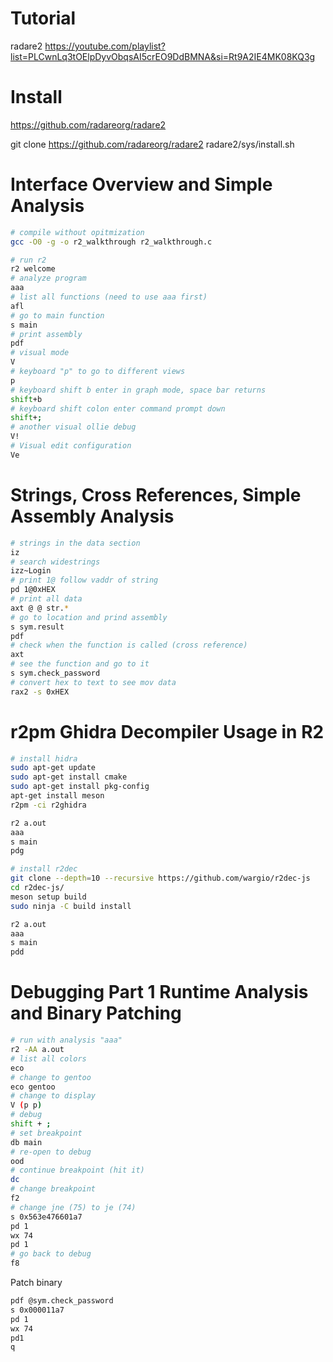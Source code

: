 # Tutorial

radare2
https://youtube.com/playlist?list=PLCwnLq3tOElpDyvObqsAI5crEO9DdBMNA&si=Rt9A2IE4MK08KQ3g

# Install

https://github.com/radareorg/radare2

git clone https://github.com/radareorg/radare2
radare2/sys/install.sh

# Interface Overview and Simple Analysis

```bash
# compile without opitmization
gcc -O0 -g -o r2_walkthrough r2_walkthrough.c

# run r2
r2 welcome
# analyze program
aaa
# list all functions (need to use aaa first)
afl
# go to main function
s main
# print assembly
pdf
# visual mode
V
# keyboard "p" to go to different views
p
# keyboard shift b enter in graph mode, space bar returns
shift+b
# keyboard shift colon enter command prompt down
shift+;
# another visual ollie debug
V!
# Visual edit configuration
Ve
```

# Strings, Cross References, Simple Assembly Analysis

```bash
# strings in the data section
iz
# search widestrings
izz~Login
# print 1@ follow vaddr of string
pd 1@0xHEX
# print all data
axt @ @ str.*
# go to location and prind assembly
s sym.result
pdf
# check when the function is called (cross reference)
axt
# see the function and go to it
s sym.check_password
# convert hex to text to see mov data
rax2 -s 0xHEX
```

# r2pm Ghidra Decompiler Usage in R2

```bash
# install hidra
sudo apt-get update
sudo apt-get install cmake
sudo apt-get install pkg-config
apt-get install meson
r2pm -ci r2ghidra

r2 a.out
aaa
s main
pdg

# install r2dec
git clone --depth=10 --recursive https://github.com/wargio/r2dec-js
cd r2dec-js/
meson setup build
sudo ninja -C build install

r2 a.out
aaa
s main
pdd
```

# Debugging Part 1 Runtime Analysis and Binary Patching

```bash
# run with analysis "aaa"
r2 -AA a.out
# list all colors
eco
# change to gentoo
eco gentoo
# change to display
V (p p)
# debug
shift + ;
# set breakpoint
db main
# re-open to debug
ood
# continue breakpoint (hit it)
dc
# change breakpoint
f2
# change jne (75) to je (74)
s 0x563e476601a7
pd 1
wx 74
pd 1
# go back to debug
f8
```

Patch binary

```bash
pdf @sym.check_password
s 0x000011a7
pd 1
wx 74
pd1
q
```
